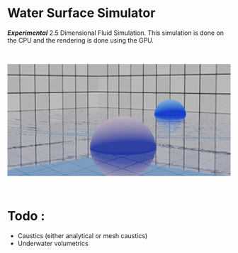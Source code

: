 # Water Surface Simulator

***Experimental*** 2.5 Dimensional Fluid Simulation. This simulation is done on the CPU and the rendering is done using the GPU.

</br>

![](https://github.com/swr06/WaterSurfaceSimulator/blob/master/Screenshots/1.png)

</br>

# Todo : 
- Caustics (either analytical or mesh caustics)
- Underwater volumetrics
